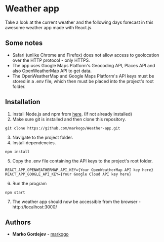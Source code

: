 # Weather app

Take a look at the current weather and the following days forecast in this awesome weather app made with React.js

## Some notes

- Safari (unlike Chrome and Firefox) does not allow access to geolocation over the HTTP protocol - only HTTPS.
- The app uses Google Maps Platform's Geocoding API, Places API and also OpenWeatherMap API to get data.
- The OpenWeatherMap and Google Maps Platform's API keys must be stored in a .env file, which then must be placed into the project's root folder.

## Installation

1. Install Node.js and npm from [here](https://nodejs.org). (If not already installed)
2. Make sure git is installed and then clone this repository.
```
git clone https://github.com/markogo/Weather-app.git
```
3. Navigate to the project folder.
4. Install dependencies.
```
npm install
```
5. Copy the .env file containing the API keys to the project's root folder.
```
REACT_APP_OPENWEATHERMAP_API_KEY={Your OpenWeatherMap API key here}
REACT_APP_GOOGLE_API_KEY={Your Google Cloud API key here}
```
6. Run the program
```
npm start
```
7. The weather app should now be accessible from the browser - http://localhost:3000/

## Authors

* **Marko Gordejev** - [markogo](https://github.com/markogo)


